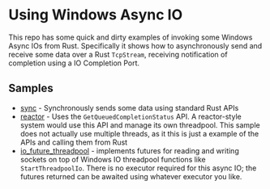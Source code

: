 # Using Windows Async IO

This repo has some quick and dirty examples of invoking some Windows Async IOs from Rust. Specifically
it shows how to asynchronously send and receive some data over a Rust `TcpStream`, receiving notification
of completion using a IO Completion Port.

## Samples

* [sync](./sync) - Synchronously sends some data using standard Rust APIs
* [reactor](./reactor) - Uses the `GetQueuedCompletionStatus` API. A reactor-style system would use
  this API and manage its own threadpool. This sample does not actually use multiple threads, as
  it this is just a example of the APIs and calling them from Rust
* [io_future_threadpool](./io_future_threadpool) - implements futures for reading and writing
  sockets on top of Windows IO threadpool functions like `StartThreadpoolIo`. There is no executor
  required for this async IO; the futures returned can be awaited using whatever executor you like.
